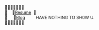 🍟🍟🍟🍟🍟🍟🍟 <br/>
🍟   &nbsp;&nbsp; 📃[Resume](https://sjh9391985.github.io/)  &nbsp;🍟   <br/> 
🍟 &nbsp; &nbsp;  📘[Blog](https://sjh9391985.tistory.com/) &nbsp; &nbsp; &nbsp; &nbsp; HAVE NOTHING TO SH0W U. <br/>
🍟🍟🍟🍟🍟🍟🍟
